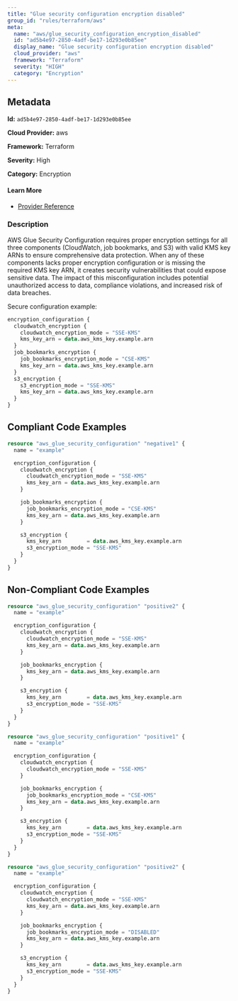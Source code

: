 ```yaml
---
title: "Glue security configuration encryption disabled"
group_id: "rules/terraform/aws"
meta:
  name: "aws/glue_security_configuration_encryption_disabled"
  id: "ad5b4e97-2850-4adf-be17-1d293e0b85ee"
  display_name: "Glue security configuration encryption disabled"
  cloud_provider: "aws"
  framework: "Terraform"
  severity: "HIGH"
  category: "Encryption"
---
```

## Metadata

**Id:** `ad5b4e97-2850-4adf-be17-1d293e0b85ee`

**Cloud Provider:** aws

**Framework:** Terraform

**Severity:** High

**Category:** Encryption

#### Learn More

 - [Provider Reference](https://registry.terraform.io/providers/hashicorp/aws/latest/docs/resources/glue_security_configuration#encryption_configuration)

### Description

 AWS Glue Security Configuration requires proper encryption settings for all three components (CloudWatch, job bookmarks, and S3) with valid KMS key ARNs to ensure comprehensive data protection. When any of these components lacks proper encryption configuration or is missing the required KMS key ARN, it creates security vulnerabilities that could expose sensitive data. The impact of this misconfiguration includes potential unauthorized access to data, compliance violations, and increased risk of data breaches.

Secure configuration example:
```terraform
encryption_configuration {
  cloudwatch_encryption {
    cloudwatch_encryption_mode = "SSE-KMS"
    kms_key_arn = data.aws_kms_key.example.arn
  }
  job_bookmarks_encryption {
    job_bookmarks_encryption_mode = "CSE-KMS"
    kms_key_arn = data.aws_kms_key.example.arn
  }
  s3_encryption {
    s3_encryption_mode = "SSE-KMS"
    kms_key_arn = data.aws_kms_key.example.arn
  }
}
```


## Compliant Code Examples
```terraform
resource "aws_glue_security_configuration" "negative1" {
  name = "example"

  encryption_configuration {
    cloudwatch_encryption {
      cloudwatch_encryption_mode = "SSE-KMS"
      kms_key_arn = data.aws_kms_key.example.arn
    }

    job_bookmarks_encryption {
      job_bookmarks_encryption_mode = "CSE-KMS"
      kms_key_arn = data.aws_kms_key.example.arn
    }

    s3_encryption {
      kms_key_arn        = data.aws_kms_key.example.arn
      s3_encryption_mode = "SSE-KMS"
    }
  }
}

```
## Non-Compliant Code Examples
```terraform
resource "aws_glue_security_configuration" "positive2" {
  name = "example"

  encryption_configuration {
    cloudwatch_encryption {
      cloudwatch_encryption_mode = "SSE-KMS"
      kms_key_arn = data.aws_kms_key.example.arn
    }

    job_bookmarks_encryption {
      kms_key_arn = data.aws_kms_key.example.arn
    }

    s3_encryption {
      kms_key_arn        = data.aws_kms_key.example.arn
      s3_encryption_mode = "SSE-KMS"
    }
  }
}

```

```terraform
resource "aws_glue_security_configuration" "positive1" {
  name = "example"

  encryption_configuration {
    cloudwatch_encryption {
      cloudwatch_encryption_mode = "SSE-KMS"
    }

    job_bookmarks_encryption {
      job_bookmarks_encryption_mode = "CSE-KMS"
      kms_key_arn = data.aws_kms_key.example.arn
    }

    s3_encryption {
      kms_key_arn        = data.aws_kms_key.example.arn
      s3_encryption_mode = "SSE-KMS"
    }
  }
}

```

```terraform
resource "aws_glue_security_configuration" "positive2" {
  name = "example"

  encryption_configuration {
    cloudwatch_encryption {
      cloudwatch_encryption_mode = "SSE-KMS"
      kms_key_arn = data.aws_kms_key.example.arn
    }

    job_bookmarks_encryption {
      job_bookmarks_encryption_mode = "DISABLED"
      kms_key_arn = data.aws_kms_key.example.arn
    }

    s3_encryption {
      kms_key_arn        = data.aws_kms_key.example.arn
      s3_encryption_mode = "SSE-KMS"
    }
  }
}

```